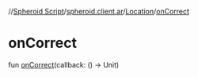 //[Spheroid Script](../../index.md)/[spheroid.client.ar](../index.md)/[Location](index.md)/[onCorrect](on-correct.md)



# onCorrect  
 
fun [onCorrect](on-correct.md)(callback: () -> Unit)  



